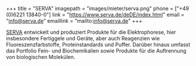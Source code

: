 +++
title = "SERVA"
imagepath = "images/mieter/serva.png"
phone = ["+49 (0)6221 13840-0"]
link = "https://www.serva.de/deDE/index.html"
email = "info@serva.de"
emaillink = "mailto:info@serva.de"
+++

[SERVA](https://www.serva.de/deDE/index.html) entwickelt und produziert Produkte für die Elektrophorese, hier insbesondere Fertiggele und Geräte, aber auch Reagenzien wie Fluoreszenzfarbstoffe, Proteinstandards und Puffer. Darüber hinaus umfasst das Portfolio Fein- und Biochemikalien sowie Produkte für die Auftrennung von biologischen Molekülen. 
